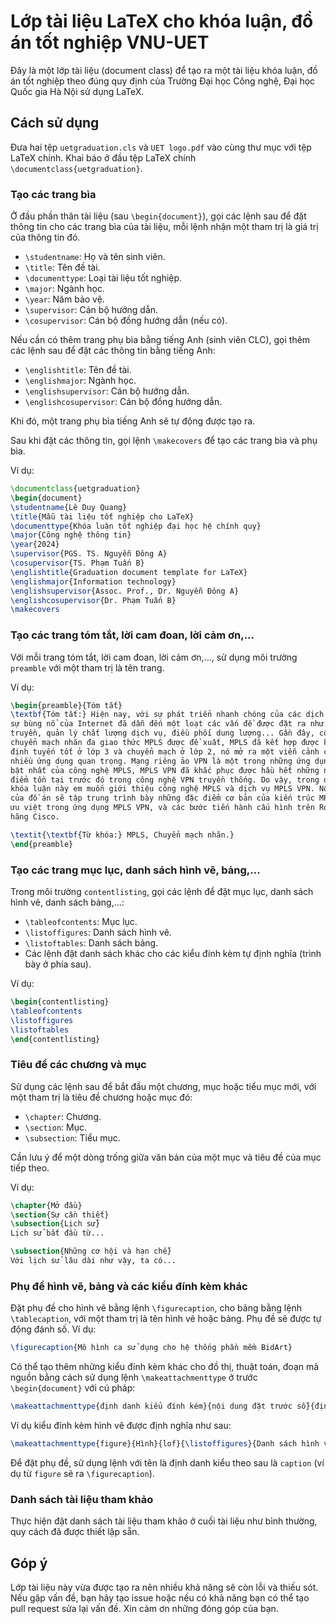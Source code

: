 # Lớp tài liệu LaTeX cho khóa luận, đồ án tốt nghiệp VNU-UET

Đây là một lớp tài liệu (document class) để tạo ra một tài liệu khóa luận, đồ án tốt nghiệp theo đúng quy định của
Trường Đại học Công nghệ, Đại học Quốc gia Hà Nội sử dụng LaTeX.

## Cách sử dụng

Đưa hai tệp `uetgraduation.cls` và `UET logo.pdf` vào cùng thư mục với tệp LaTeX chính. Khai báo ở đầu tệp LaTeX chính
`\documentclass{uetgraduation}`.

### Tạo các trang bìa

Ở đầu phần thân tài liệu (sau `\begin{document}`), gọi các lệnh sau để đặt thông tin cho các trang bìa của tài liệu, mỗi
lệnh nhận một tham trị là giá trị của thông tin đó.

- `\studentname`: Họ và tên sinh viên.
- `\title`: Tên đề tài.
- `\documenttype`: Loại tài liệu tốt nghiệp.
- `\major`: Ngành học.
- `\year`: Năm bảo vệ.
- `\supervisor`: Cán bộ hướng dẫn.
- `\cosupervisor`: Cán bộ đồng hướng dẫn (nếu có).

Nếu cần có thêm trang phụ bìa bằng tiếng Anh (sinh viên CLC), gọi thêm các lệnh sau để đặt các thông tin bằng tiếng Anh:

- `\englishtitle`: Tên đề tài.
- `\englishmajor`: Ngành học.
- `\englishsupervisor`: Cán bộ hướng dẫn.
- `\englishcosupervisor`: Cán bộ đồng hướng dẫn.

Khi đó, một trang phụ bìa tiếng Anh sẽ tự động được tạo ra.

Sau khi đặt các thông tin, gọi lệnh `\makecovers` để tạo các trang bìa và phụ bìa.

Ví dụ:

```latex
\documentclass{uetgraduation}
\begin{document}
\studentname{Lê Duy Quang}
\title{Mẫu tài liệu tốt nghiệp cho LaTeX}
\documenttype{Khóa luận tốt nghiệp đại học hệ chính quy}
\major{Công nghệ thông tin}
\year{2024}
\supervisor{PGS. TS. Nguyễn Đông A}
\cosupervisor{TS. Phạm Tuấn B}
\englishtitle{Graduation document template for LaTeX}
\englishmajor{Information technology}
\englishsupervisor{Assoc. Prof., Dr. Nguyễn Đông A}
\englishcosupervisor{Dr. Phạm Tuấn B}
\makecovers
```

### Tạo các trang tóm tắt, lời cam đoan, lời cảm ơn,...

Với mỗi trang tóm tắt, lời cam đoan, lời cảm ơn,..., sử dụng môi trường `preamble` với một tham trị là tên trang.

Ví dụ:

```latex
\begin{preamble}{Tóm tắt}
\textbf{Tóm tắt:} Hiện nay, với sự phát triển nhanh chóng của các dịch vụ IP và
sự bùng nổ của Internet đã dẫn đến một loạt các vấn đề được đặt ra như: tốc độ
truyền, quản lý chất lượng dịch vụ, điều phối dung lượng... Gần đây, công nghệ
chuyển mạch nhãn đa giao thức MPLS được đề xuất, MPLS đã kết hợp được khả năng
định tuyến tốt ở lớp 3 và chuyển mạch ở lớp 2, nó mở ra một viễn cảnh cho rất
nhiều ứng dụng quan trọng. Mạng riêng ảo VPN là một trong những ứng dụng nổi
bật nhất của công nghệ MPLS, MPLS VPN đã khắc phục được hầu hết những nhược
điểm tồn tại trước đó trong công nghệ VPN truyền thống. Do vậy, trong đề tài
khóa luận này em muốn giới thiệu công nghệ MPLS và dịch vụ MPLS VPN. Nội dung
của đồ án sẽ tập trung trình bày những đặc điểm cơ bản của kiến trúc MPLS, tính
ưu việt trong ứng dụng MPLS VPN, và các bước tiến hành cấu hình trên Router của
hãng Cisco.

\textit{\textbf{Từ khóa:} MPLS, Chuyển mạch nhãn.}
\end{preamble}
```

### Tạo các trang mục lục, danh sách hình vẽ, bảng,...

Trong môi trường `contentlisting`, gọi các lệnh để đặt mục lục, danh sách hình vẽ, danh sách bảng,...:

- `\tableofcontents`: Mục lục.
- `\listoffigures`: Danh sách hình vẽ.
- `\listoftables`: Danh sách bảng.
- Các lệnh đặt danh sách khác cho các kiểu đính kèm tự định nghĩa (trình bày ở phía sau).

Ví dụ:

```latex
\begin{contentlisting}
\tableofcontents
\listoffigures
\listoftables
\end{contentlisting}
```

### Tiêu đề các chương và mục

Sử dụng các lệnh sau để bắt đầu một chương, mục hoặc tiểu mục mới, với một tham trị là tiêu đề chương hoặc mục đó:

- `\chapter`: Chương.
- `\section`: Mục.
- `\subsection`: Tiểu mục.

Cần lưu ý để một dòng trống giữa văn bản của một mục và tiêu đề của mục tiếp theo.

Ví dụ:

```latex
\chapter{Mở đầu}
\section{Sự cần thiết}
\subsection{Lịch sử}
Lịch sử bắt đầu từ...

\subsection{Những cơ hội và hạn chế}
Với lịch sử lâu dài như vậy, ta có...
```

### Phụ đề hình vẽ, bảng và các kiểu đính kèm khác

Đặt phụ đề cho hình vẽ bằng lệnh `\figurecaption`, cho bảng bằng lệnh `\tablecaption`, với một tham trị là tên hình vẽ
hoặc bảng. Phụ đề sẽ được tự động đánh số. Ví dụ:

```latex
\figurecaption{Mô hình ca sử dụng cho hệ thống phần mềm BidArt}
```

Có thể tạo thêm những kiểu đính kèm khác cho đồ thị, thuật toán, đoạn mã nguồn bằng cách sử dụng lệnh
`\makeattachmenttype` ở trước `\begin{document}` với cú pháp:

```latex
\makeattachmenttype{định danh kiểu đính kém}{nội dung đặt trước số}{định danh danh sách}{lệnh đặt danh sách}{tiêu đề danh sách}
```

Ví dụ kiểu đính kèm hình vẽ được định nghĩa như sau:

```latex
\makeattachmenttype{figure}{Hình}{lof}{\listoffigures}{Danh sách hình vẽ}
```

Để đặt phụ đề, sử dụng lệnh với tên là định danh kiểu theo sau là `caption` (ví dụ từ `figure` sẽ ra `\figurecaption`).

### Danh sách tài liệu tham khảo

Thực hiện đặt danh sách tài liệu tham khảo ở cuối tài liệu như bình thường, quy cách đã được thiết lập sẵn.

## Góp ý

Lớp tài liệu này vừa được tạo ra nên nhiều khả năng sẽ còn lỗi và thiếu sót. Nếu gặp vấn đề, bạn hãy tạo issue hoặc nếu
có khả năng bạn có thể tạo pull request sửa lại vấn đề. Xin cảm ơn những đóng góp của bạn.